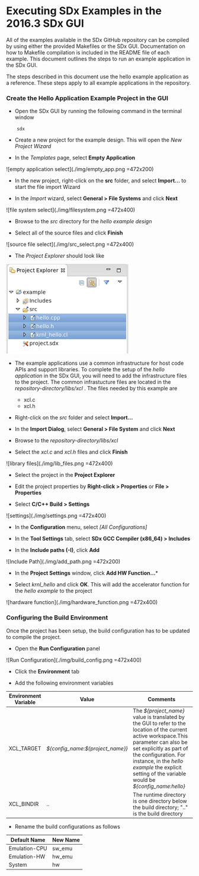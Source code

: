 Executing SDx Examples in the 2016.3 SDx GUI
===============================================================================

All of the examples available in the SDx GitHub repository can be compiled by using either the provided Makefiles or the SDx GUI. Documentation on how to Makefile compilation is included in the README file of each example. This document outlines the steps to run an example application in the SDx GUI.

The steps described in this document use the hello example application as a reference. These steps apply to all example applications in the repository.

### Create the Hello Application Example Project in the GUI
- Open the SDx GUI by running the following command in the terminal window
```
    sdx
```
- Create a new project for the example design. This will open the *New Project Wizard*

- In the *Templates* page, select **Empty Application**

![empty application select](./img/empty_app.png =472x200)

- In the new project, right-click on the **src** folder, and select **Import...** to start the file import Wizard

- In the *Import* wizard, select **General > File Systems** and click **Next**

![file system select](./img/filesystem.png =472x400)

- Browse to the *src* directory for the *hello example design*

- Select all of the source files and click **Finish**

![source file select](./img/src_select.png =472x400)

- The *Project Explorer* should look like

![projec explorer](./img/project_explorer.png)

- The example applications use a common infrastructure for host code APIs and support libraries. To complete the setup of the *hello application* in the SDx GUI, you will need to add the infrastructure files to the project.  The common infrastucture files are located in the *repository-directory/libs/xcl* . The files needed by this example are
    - xcl.c
    - xcl.h

- Right-click on the *src* folder and select **Import...**

- In the **Import Dialog**, select **General > File System** and click **Next**

- Browse to the *repository-directory/libs/xcl*

- Select the *xcl.c* and *xcl.h* files and click **Finish**

![library files](./img/lib_files.png =472x400)

- Select the project in the **Project Explorer**

- Edit the project properties by **Right-click > Properties** or **File > Properties**

- Select **C/C++ Build > Settings**

![settings](./img/settings.png =472x400)

- In the **Configuration** menu, select *[All Configurations]*

- In the **Tool Settings** tab, select **SDx GCC Compiler (x86_64) > Includes**

- In the **Include paths (-I)**, click **Add**

![Include Path](./img/add_path.png =472x200)

- In the **Project Settings** window, click **Add HW Function...***

- Select *krnl_hello* and click **OK**. This will add the accelerator function for the *hello example* to the project

![hardware function](./img/hardware_function.png =472x400)

### Configuring the Build Environment

Once the project has been setup, the build configuration has to be updated to compile the project.

- Open the **Run Configuration** panel

![Run Configuration](./img/build_config.png =472x400)

- Click the **Environment** tab

- Add the following environment variables

Environment Variable | Value | Comments
---------------------|-------|----------
XCL_TARGET|*${config_name:${project_name}}* |The *${project_name}* value is translated by the GUI to refer to the location of the current active workspace.This parameter can also be set explicitly as part of the configuration. For instance, in the *hello example* the explicit setting of the variable would be *\${config_name:hello}*
XCL_BINDIR|..|The runtime directory is one directory below the build directory; ".." is the build directory

- Rename the build configurations as follows

Default Name | New Name
-------------|---------
Emulation-CPU|sw_emu
Emulation-HW|hw_emu
System|hw
